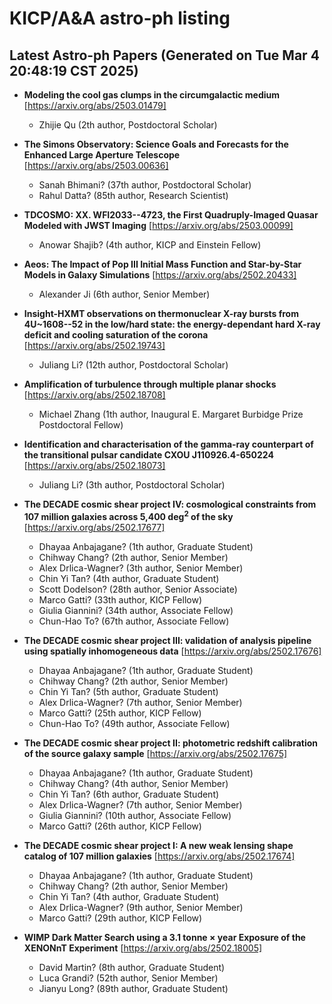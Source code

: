 # KICP/A&A astro-ph listing

## Latest Astro-ph Papers (Generated on Tue Mar  4 20:48:19 CST 2025)

- **Modeling the cool gas clumps in the circumgalactic medium**
[https://arxiv.org/abs/2503.01479]
  + Zhijie Qu (2th author, Postdoctoral Scholar)

- **The Simons Observatory: Science Goals and Forecasts for the Enhanced Large Aperture Telescope**
[https://arxiv.org/abs/2503.00636]
  + Sanah Bhimani? (37th author, Postdoctoral Scholar)
  + Rahul Datta? (85th author, Research Scientist)

- **TDCOSMO: XX. WFI2033--4723, the First Quadruply-Imaged Quasar Modeled with JWST Imaging**
[https://arxiv.org/abs/2503.00099]
  + Anowar Shajib? (4th author, KICP and Einstein Fellow)

- **Aeos: The Impact of Pop III Initial Mass Function and Star-by-Star Models in Galaxy Simulations**
[https://arxiv.org/abs/2502.20433]
  + Alexander Ji (6th author, Senior Member)

- **Insight-HXMT observations on thermonuclear X-ray bursts from 4U~1608--52 in the low/hard state: the energy-dependant hard X-ray deficit and cooling saturation of the corona**
[https://arxiv.org/abs/2502.19743]
  + Juliang Li? (12th author, Postdoctoral Scholar)

- **Amplification of turbulence through multiple planar shocks**
[https://arxiv.org/abs/2502.18708]
  + Michael Zhang (1th author, Inaugural E. Margaret Burbidge Prize Postdoctoral Fellow)

- **Identification and characterisation of the gamma-ray counterpart of the transitional pulsar candidate CXOU J110926.4-650224**
[https://arxiv.org/abs/2502.18073]
  + Juliang Li? (3th author, Postdoctoral Scholar)

- **The DECADE cosmic shear project IV: cosmological constraints from 107 million galaxies across 5,400 deg$^2$ of the sky**
[https://arxiv.org/abs/2502.17677]
  + Dhayaa Anbajagane? (1th author, Graduate Student)
  + Chihway Chang? (2th author, Senior Member)
  + Alex Drlica-Wagner? (3th author, Senior Member)
  + Chin Yi Tan? (4th author, Graduate Student)
  + Scott Dodelson? (28th author, Senior Associate)
  + Marco Gatti? (33th author, KICP Fellow)
  + Giulia Giannini? (34th author, Associate Fellow)
  + Chun-Hao To? (67th author, Associate Fellow)

- **The DECADE cosmic shear project III: validation of analysis pipeline using spatially inhomogeneous data**
[https://arxiv.org/abs/2502.17676]
  + Dhayaa Anbajagane? (1th author, Graduate Student)
  + Chihway Chang? (2th author, Senior Member)
  + Chin Yi Tan? (5th author, Graduate Student)
  + Alex Drlica-Wagner? (7th author, Senior Member)
  + Marco Gatti? (25th author, KICP Fellow)
  + Chun-Hao To? (49th author, Associate Fellow)

- **The DECADE cosmic shear project II: photometric redshift calibration of the source galaxy sample**
[https://arxiv.org/abs/2502.17675]
  + Dhayaa Anbajagane? (1th author, Graduate Student)
  + Chihway Chang? (4th author, Senior Member)
  + Chin Yi Tan? (6th author, Graduate Student)
  + Alex Drlica-Wagner? (7th author, Senior Member)
  + Giulia Giannini? (10th author, Associate Fellow)
  + Marco Gatti? (26th author, KICP Fellow)

- **The DECADE cosmic shear project I: A new weak lensing shape catalog of 107 million galaxies**
[https://arxiv.org/abs/2502.17674]
  + Dhayaa Anbajagane? (1th author, Graduate Student)
  + Chihway Chang? (2th author, Senior Member)
  + Chin Yi Tan? (4th author, Graduate Student)
  + Alex Drlica-Wagner? (9th author, Senior Member)
  + Marco Gatti? (29th author, KICP Fellow)

- **WIMP Dark Matter Search using a 3.1 tonne $\times$ year Exposure of the XENONnT Experiment**
[https://arxiv.org/abs/2502.18005]
  + David Martin? (8th author, Graduate Student)
  + Luca Grandi? (52th author, Senior Member)
  + Jianyu Long? (89th author, Graduate Student)

